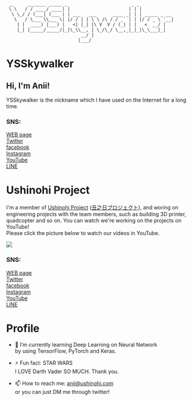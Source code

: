 ```
 __     _______ _____ _                        _ _             
 \ \   / / ____/ ____| |                      | | |            
  \ \_/ / (___| (___ | | ___   ___      ____ _| | | _____ _ __ 
   \   / \___ \\___ \| |/ / | | \ \ /\ / / _` | | |/ / _ \ '__|
    | |  ____) |___) |   <| |_| |\ V  V / (_| | |   <  __/ |   
    |_| |_____/_____/|_|\_\\__, | \_/\_/ \__,_|_|_|\_\___|_|   
                            __/ |                              
                           |___/                               
```
<!--
**YSSkywalker/YSSkywalker** is a ✨ _special_ ✨ repository because its `README.md` (this file) appears on your GitHub profile.

Here are some ideas to get you started:

- 🔭 I’m currently working on ...
- 🌱 I’m currently learning ...
- 👯 I’m looking to collaborate on ...
- 🤔 I’m looking for help with ...
- 💬 Ask me about ...
- 📫 How to reach me: ...
- 😄 Pronouns: ...
- ⚡ Fun fact: ...
-->

# YSSkywalker
## Hi, I'm Anii!
YSSkywalker is the nickname which I have used on the Internet for a long time.
### SNS:  
[WEB page](https://www.ushinohi.com)  
[Twitter](https://twitter.com/YSSkywalker)  
[facebook](https://www.facebook.com/yukimurasakiskywalker)  
[Instagram](https://www.instagram.com/ysskywalker/)  
[YouTube](https://www.youtube.com/channel/UCNIXXbCX91p3pnZ-UsYA2oQ)   
[LINE](https://lin.ee/1jokpiK)  

# Ushinohi Project
I'm a member of [Ushinohi Project](https://twitter.com/UshinohiProject) ([丑之日プロジェクト](https://twitter.com/UshinohiProject)), and woring on engineering projects with the team members, such as building 3D printer, quadcopter and so on. You can watch we're working on the projects on YouTube!  
Please click the picture below to watch our videos in YouTube.

[![](https://img.youtube.com/vi/zIvZpHonD8g/0.jpg)](https://www.youtube.com/watch?v=zIvZpHonD8g)

### SNS:  
[WEB page](https://www.ushinohi.com)  
[Twitter](https://twitter.com/UshinohiProject)  
[facebook](https://www.facebook.com/UshinohiProject)  
[Instagram](https://www.instagram.com/ushinohiproject/)  
[YouTube](https://www.youtube.com/channel/UCvTSx-2FzWu-x_wDwKjXN5A)  
[LINE](https://lin.ee/1jokpiK) 

# Profile
- 🌱 I’m currently learning Deep Learning on Neural Network  
by using TensorFlow, PyTorch and Keras.

- ⚡ Fun fact: STAR WARS  
I LOVE Darth Vader SO MUCH. Thank you.

- 📫 How to reach me: anii@ushinohi.com  
or you can just DM me through twitter!
